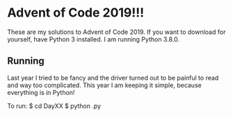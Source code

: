 # Advent of Code 2019!!!

These are my solutions to Advent of Code 2019. 
If you want to download for yourself, have Python 3 installed. I am running Python 3.8.0.

**Running**
----------------------------------
Last year I tried to be fancy and the driver turned out to be
painful to read and way too complicated. This year I am keeping it simple,
because everything is in Python!

To run:
    $ cd DayXX
    $ python <num>.py
